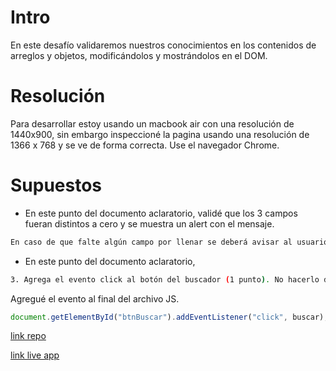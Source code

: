 # Intro

En este desafío validaremos nuestros conocimientos en los contenidos de arreglos y objetos, modificándolos y mostrándolos en el DOM.

# Resolución

Para desarrollar estoy usando un macbook air con una resolución de 1440x900, sin embargo inspeccioné la pagina usando una resolución de 1366 x 768 y se ve de forma correcta. Use el navegador Chrome.


# Supuestos

- En este punto del documento aclaratorio, validé que los 3 campos fueran distintos a cero y se muestra un alert con el mensaje.
```bash
En caso de que falte algún campo por llenar se deberá avisar al usuario con una ventana emergente. 
```

- En este punto del documento aclaratorio, 
```bash
3. Agrega el evento click al botón del buscador (1 punto). No hacerlo directo en etiquetas html.
```

Agregué el evento  al final del archivo JS. 
```js
document.getElementById("btnBuscar").addEventListener("click", buscar);
```



[link repo](https://github.com/fisaavedrae/desafio-arreglos)

[link live app](https://desafio-arreglos.vercel.app/)

